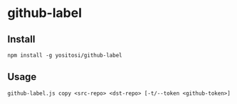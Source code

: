 # github-label

## Install

```
npm install -g yositosi/github-label
```

## Usage
```
github-label.js copy <src-repo> <dst-repo> [-t/--token <github-token>]
```
